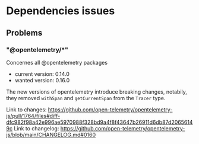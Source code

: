 # Dependencies issues

## Problems

### "@opentelemetry/\*"

Concernes all @opentelemetry packages

- current version: 0.14.0
- wanted version: 0.16.0

The new versions of opentelemetry introduce breaking changes, notabily, they removed `withSpan` and `getCurrentSpan` from the `Tracer` type.

Link to changes: https://github.com/open-telemetry/opentelemetry-js/pull/1764/files#diff-dfc982f98a42e996ae5970988f328bd9a4f8f43647b26911d6db87d20656149c
Link to changelog: https://github.com/open-telemetry/opentelemetry-js/blob/main/CHANGELOG.md#0160
